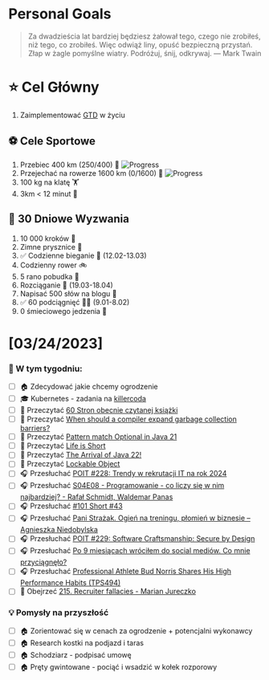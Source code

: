 
Personal Goals
==============
> Za dwadzieścia lat bardziej będziesz żałował tego, czego nie zrobiłeś, niż tego, co zrobiłeś. Więc odwiąż liny, opuść bezpieczną przystań. Złap w żagle pomyślne wiatry. Podróżuj, śnij, odkrywaj.
> — Mark Twain

# ⭐ Cel Główny
1. Zaimplementować [GTD](https://gettingthingsdone.com/) w życiu

## ⚽️ Cele Sportowe
1. Przebiec 400 km (250/400) 🏃 ![Progress](https://progress-bar.dev/62/)
2. Przejechać na rowerze 1600 km (0/1600) 🚴 ![Progress](https://progress-bar.dev/0/)
3. 100 kg na klatę  🏋️
4. 3km < 12 minut 👟

## 🎯 30 Dniowe Wyzwania
1. 10 000 kroków 🦶 
2. Zimne prysznice 🚿
3. ✅ Codzienne bieganie 🏃 (12.02-13.03)
4. Codzienny rower 🚲
5. 5 rano pobudka 🌅
6. Rozciąganie 🧘 (19.03-18.04)
7. Napisać 500 słów na blogu 📝
8. ✅ 60 podciągnięć 🏋️‍♂️ (9.01-8.02)
9. 0 śmieciowego jedzenia 🍔

# [03/24/2023]
### 🚧 W tym tygodniu:
- [ ] 🏠 Zdecydować jakie chcemy ogrodzenie
- [ ] 🎓 Kubernetes - zadania na [killercoda](https://killercoda.com/sachin/course/CKA/)
- [ ] 📗 Przeczytać [60 Stron obecnie czytanej książki](https://github.com/BartoszDabek/bdabek.pl/blob/master/miscellaneous/books.md)
- [ ] 📗 Przeczytać [When should a compiler expand garbage collection barriers?](https://robcasloz.github.io/blog/2024/02/14/when-should-a-compiler-expand-garbage-collection-barriers.html)
- [ ] 📗 Przeczytać [Pattern match Optional in Java 21](https://blog.joda.org/2024/02/pattern-match-optional-in-java-21.html)
- [ ] 📗 Przeczytać [Life is Short](https://www.paulgraham.com/vb.html)
- [ ] 📗 Przeczytać [The Arrival of Java 22!](https://inside.java/2024/03/19/the-arrival-of-java-22/)
- [ ] 📗 Przeczytać [Lockable Object](https://java-design-patterns.com/patterns/lockable-object/)
- [ ] 🎧 Przesłuchać [POIT #228: Trendy w rekrutacji IT na rok 2024](https://porozmawiajmyoit.pl/poit-228-trendy-w-rekrutacji-it-na-rok-2024/)
- [ ] 🎧 Przesłuchać [S04E08 - Programowanie - co liczy się w nim najbardziej? - Rafał Schmidt, Waldemar Panas](https://podcast.allegro.tech/programowanie-co-liczy-sie-w-nim-najbardziej/)
- [ ] 🎧 Przesłuchać [#101 Short #43](https://patoarchitekci.io/101/)
- [ ] 🎧 Przesłuchać [Pani Strażak. Ogień na treningu, płomień w biznesie – Agnieszka Niedobylska](https://zaprojektujswojezycie.pl/pani-strazak-ogien-na-treningu-plomien-w-biznesie-agnieszka-niedobylska/)
- [ ] 🎧 Przesłuchać [POIT #229: Software Craftsmanship: Secure by Design](https://porozmawiajmyoit.pl/poit-229-software-craftsmanship-secure-by-design/)
- [ ] 🎧 Przesłuchać [Po 9 miesiącach wróciłem do social mediów. Co mnie przyciągnęło?](https://malawielkafirma.pl/powrot-do-social-mediow-po-9-miesiacach/)
- [ ] 🎧 Przesłuchać [Professional Athlete Bud Norris Shares His High Performance Habits (TPS494)](https://www.asianefficiency.com/podcasts/494-professional-athlete-bud-norris/)
- [ ] 🎥 Obejrzeć [215. Recruiter fallacies - Marian Jureczko](https://youtu.be/rQNQADAXCF0)

### 💡 Pomysły na przyszłość
- [ ] 🏠 Zorientować się w cenach za ogrodzenie + potencjalni wykonawcy
- [ ] 🏠 Research kostki na podjazd i taras
- [ ] 🏠 Schodziarz - podpisać umowę
- [ ] 🏠 Pręty gwintowane - pociąć i wsadzić w kołek rozporowy
